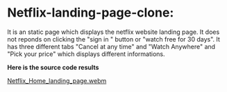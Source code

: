 # Netflix-landing-page-clone:

It is an static page which displays the netflix website landing page. It does not reponds on clicking the "sign in " button or "watch free for 30 days".
It has three different tabs "Cancel at any time" and "Watch Anywhere" and "Pick your price" which displays different informations.

**Here is the source code results**

[Netflix_Home_landing_page.webm](https://user-images.githubusercontent.com/79239379/191330716-59ce4192-830a-4584-b8c7-36aa9e7ff7f8.webm)
